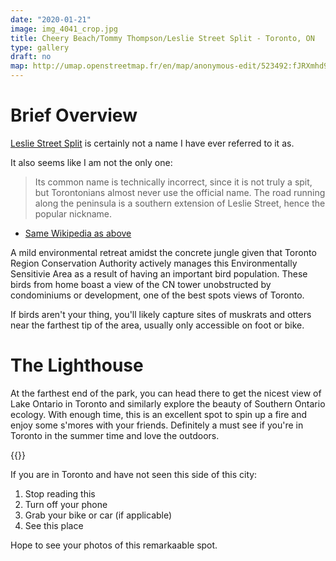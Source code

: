 ```yaml
---
date: "2020-01-21"
image: img_4041_crop.jpg
title: Cheery Beach/Tommy Thompson/Leslie Street Split - Toronto, ON
type: gallery
draft: no
map: http://umap.openstreetmap.fr/en/map/anonymous-edit/523492:fJRXmhd93efRccmA6lMfzzMVy9o
---
```


# Brief Overview  

[Leslie Street Split](https://en.wikipedia.org/wiki/Leslie_Street_Spit) is certainly not a name I have ever referred to it as.  

It also seems like I am not the only one:  
> Its common name is technically incorrect, since it is not truly a spit, but Torontonians almost never use the official name. The road running along the peninsula is a southern extension of Leslie Street, hence the popular nickname.  
    
- [Same Wikipedia as above](https://en.wikipedia.org/wiki/Leslie_Street_Spit)  

A mild environmental retreat amidst the concrete jungle given that Toronto Region Conservation Authority actively manages this Environmentally Sensitivie Area as a result of having an important bird population. These birds from home boast a view of the CN tower unobstructed by condominiums or development, one of the best spots views of Toronto.  

If birds aren't your thing, you'll likely capture sites of muskrats and otters near the farthest tip of the area, usually only accessible on foot or bike.  

# The Lighthouse  

At the farthest end of the park, you can head there to get the nicest view of Lake Ontario in Toronto and similarly explore the beauty of Southern Ontario ecology.  With enough time, this is an excellent spot to spin up a fire and enjoy some s'mores with your friends.  Definitely a must see if you're in Toronto in the summer time and love the outdoors.  

{{<osm mapName = "leslie-street-split_523492"  >}}  

If you are in Toronto and have not seen this side of this city:  
1. Stop reading this  
2. Turn off your phone  
3. Grab your bike or car (if applicable)  
4. See this place  

Hope to see your photos of this remarkaable spot.  






